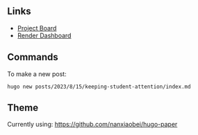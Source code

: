 ## Links

* [Project Board](https://github.com/users/zorn/projects/10/views/1)
* [Render Dashboard](https://dashboard.render.com/static/srv-ci577cdgkuvh0tjdo91g)

## Commands

To make a new post:

    hugo new posts/2023/8/15/keeping-student-attention/index.md

## Theme

Currently using: <https://github.com/nanxiaobei/hugo-paper>
